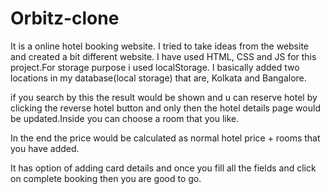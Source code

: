 # Orbitz-clone
It is a online hotel booking website. I tried to take ideas from the website and created a bit different website.
I have used HTML, CSS and JS for this project.For storage purpose i used localStorage. I basically added two locations in my database(local storage) that are, Kolkata and Bangalore.

if you search by this the result would be shown and u can reserve hotel by clicking the reverse hotel button and only then the hotel details page would be updated.Inside you can choose a room that you like. 

In the end the price would be calculated as normal hotel price + rooms that you have added.

It has option of adding card details and once you fill all the fields and click on complete booking then you are good to go.

